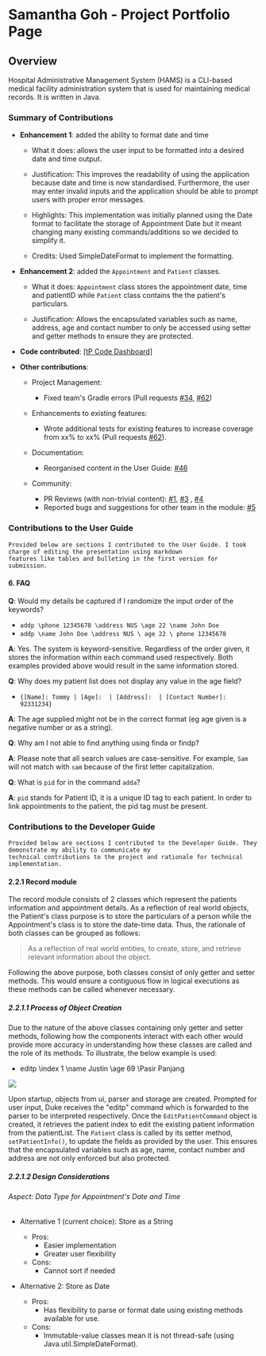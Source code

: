 # Samantha Goh - Project Portfolio Page

## Overview
Hospital Administrative Management System (HAMS) is a CLI-based medical facility administration system that is used for 
maintaining medical records. It is written in Java.

### Summary of Contributions
* **Enhancement 1**: added the ability to format date and time 

    * What it does: allows the user input to be formatted into a desired date and time output.
    
    * Justification: This improves the readability of using the application because date and time is now standardised. 
    Furthermore, the user may enter invalid inputs and the application should be able to prompt users with proper 
    error messages.
    
    * Highlights: This implementation was initially planned using the Date format to facilitate the storage of 
    Appointment Date but it meant changing many existing commands/additions so we decided to simplify it.
    
    * Credits: Used SimpleDateFormat to implement the formatting.

* **Enhancement 2**: added the `Appointment` and `Patient` classes.
    
    * What it does: `Appointment` class stores the appointment date, time and patientID while `Patient` class contains
    the the patient's particulars.
    
    * Justification: Allows the encapsulated variables such as name, address, age and contact number to only be
     accessed using setter and getter methods to ensure they are protected. 
     
* **Code contributed**: [[tP Code Dashboard]](https://nus-cs2113-ay1920s2.github.io/tp-dashboard/#breakdown=true&search=yukilite&sort=groupTitle&sortWithin=title&since=2020-03-01&timeframe=commit&mergegroup=false&groupSelect=groupByRepos)

* **Other contributions**:
    * Project Management: 
        * Fixed team's Gradle errors (Pull requests [#34](https://github.com/AY1920S2-CS2113T-T13-3/tp/pull/34), [#62](https://github.com/AY1920S2-CS2113T-T13-3/tp/pull/62/commits/8b5646490a91ea72e9396ff436ec06945d935afe))
        
    * Enhancements to existing features: 
        * Wrote additional tests for existing features to increase coverage from xx% to xx% (Pull requests [#62](https://github.com/AY1920S2-CS2113T-T13-3/tp/pull/62/commits/8b5646490a91ea72e9396ff436ec06945d935afe)).
    
    * Documentation: 
        * Reorganised content in the User Guide: [#46](https://github.com/AY1920S2-CS2113T-T13-3/tp/pull/46)
    
    * Community:
        * PR Reviews (with non-trivial content): [#1](https://github.com/yukilite/ped/issues/1), [#3](https://github.com/yukilite/ped/issues/3)
        , [#4](https://github.com/yukilite/ped/issues/4)
        * Reported bugs and suggestions for other team in the module: [#5](https://github.com/nus-cs2113-AY1920S2/tp/pull/5)
    
### Contributions to the User Guide

```
Provided below are sections I contributed to the User Guide. I took charge of editing the presentation using markdown 
features like tables and bulleting in the first version for submission.
```

#### 6. FAQ
**Q**: Would my details be captured if I randomize the input order of the keywords?

* `addp \phone 12345678 \address NUS \age 22 \name John Doe`
* `addp \name John Doe \address NUS \ age 22 \ phone 12345678`

**A**: Yes. The system is keyword-sensitive. Regardless of the order given, it stores the information within each command used respectively. Both examples provided above would result in the same information stored. 

**Q**: Why does my patient list does not display any value in the age field?

* `{[Name]: Tommy | [Age]:  | [Address]:  | [Contact Number]: 92331234}`

**A**: The age supplied might not be in the correct format (eg age given is a negative number or as a string).

**Q**: Why am I not able to find anything using finda or findp? 

**A**: Please note that all search values are case-sensitive. For example, `Sam` will not match with `sam`
because of the first letter capitalization. 

**Q**: What is `pid` for in the command `adda`?

**A**: `pid` stands for Patient ID, it is a unique ID tag to each patient. In order to link appointments 
to the patient, the pid tag must be present. 


### Contributions to the Developer Guide

```
Provided below are sections I contributed to the Developer Guide. They demonstrate my ability to communicate my 
technical contributions to the project and rationale for technical implementation.
```

#### 2.2.1 Record module

The record module consists of 2 classes which represent the patients information and appointment details. 
As a reflection of real world objects, the Patient's class purpose is to store the particulars of a person while the 
Appointment's class is to store the date-time data. 
Thus, the rationale of both classes can be grouped as follows:
>
> As a reflection of real world entities, to create, store, and retrieve relevant information about the object.
>
Following the above purpose, both classes consist of only getter and setter methods. This would ensure a contiguous 
flow in logical executions as these methods can be called whenever necessary.

##### 2.2.1.1 Process of Object Creation
Due to the nature of the above classes containing only getter and setter methods, following how the components interact 
with each other would provide more accuracy in understanding how these classes are called and the role of its 
methods. 
To illustrate, the below example is used:
* editp \index 1 \name Justin \age 69 \Pasir Panjang

![](images/SD_Patient.png)

Upon startup, objects from ui, parser and storage are created. Prompted for user input, Duke receives the "editp"
command which is forwarded to the parser to be interpreted respectively. Once the `EditPatientCommand` object is 
created, it retrieves the patient index to edit the existing patient information from the patientList. 
The `Patient` class is called by its setter method, `setPatientInfo()`, to update the fields as provided by the user. 
This ensures that the encapsulated variables such as age, name, contact number and address are not only enforced but
also protected. 

##### 2.2.1.2 Design Considerations
###### Aspect: Data Type for Appointment's Date and Time

+ Alternative 1 (current choice): Store as a String
    * Pros: 
        - Easier implementation
        - Greater user flexibility
    * Cons:
        -  Cannot sort if needed

+ Alternative 2: Store as Date
    * Pros:
        - Has flexibility to parse or format date using existing methods available for use.
    * Cons:
        - Immutable-value classes mean it is not thread-safe (using Java.util.SimpleDateFormat).    